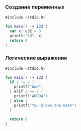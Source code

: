 ### Создание переменных
```kotlin
#include <stdio.h>

fun main() -> i32 {
  var x: u32 = 0
  printf("%d", x)
  return 0
}
```

### Логические выражения
```kotlin
#include <stdio.h>

fun main() -> i32 {
  if 1 != 2 {
    printf("Wow")
  } elif 2 == 2 {
    printf("WOOOW")
  } else {
    printf("You broke the math")
  }

  return 0
}
```


